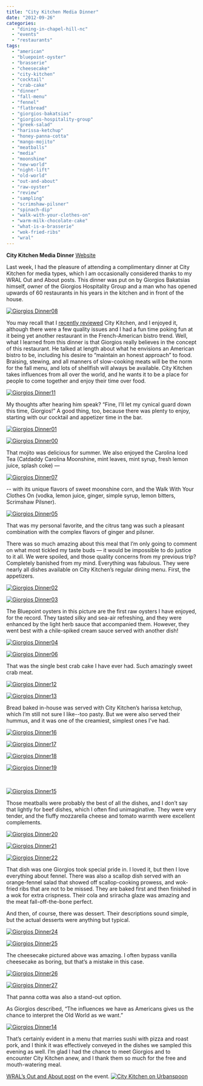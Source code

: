 ```yaml
---
title: "City Kitchen Media Dinner"
date: "2012-09-26"
categories:
  - "dining-in-chapel-hill-nc"
  - "events"
  - "restaurants"
tags:
  - "american"
  - "bluepoint-oyster"
  - "brasserie"
  - "cheesecake"
  - "city-kitchen"
  - "cocktail"
  - "crab-cake"
  - "dinner"
  - "fall-menu"
  - "fennel"
  - "flatbread"
  - "giorgios-bakatsias"
  - "giorgios-hospitality-group"
  - "greek-salad"
  - "harissa-ketchup"
  - "honey-panna-cotta"
  - "mango-mojito"
  - "meatballs"
  - "media"
  - "moonshine"
  - "new-world"
  - "night-lift"
  - "old-world"
  - "out-and-about"
  - "raw-oyster"
  - "review"
  - "sampling"
  - "scrimshaw-pilsner"
  - "spinach-dip"
  - "walk-with-your-clothes-on"
  - "warm-milk-chocolate-cake"
  - "what-is-a-brasserie"
  - "wok-fried-ribs"
  - "wral"
---
```


**City Kitchen Media Dinner** [Website](http://citykitchenchapelhill.com/)

Last week, I had the pleasure of attending a complimentary dinner at City Kitchen for media types, which I am occasionally considered thanks to my WRAL Out and About posts. This dinner was put on by Giorgios Bakatsias himself, owner of the Giorgios Hospitality Group and a man who has opened upwards of 60 restaurants in his years in the kitchen and in front of the house.




<div class="caption">

[![](http://s3.amazonaws.com/thegourmez-wpmedia/2012/09/Giorgios-Dinner08.jpg "Giorgios Dinner08")](http://s3.amazonaws.com/thegourmez-wpmedia/2012/09/Giorgios-Dinner08.jpg)</div>


You may recall that I [recently reviewed](http://www.thegourmez.com/2012/08/city-kitchen-chapel-hill/) City Kitchen, and I enjoyed it, although there were a few quality issues and I had a fun time poking fun at it being yet another restaurant in the French-American bistro trend. Well, what I learned from this dinner is that Giorgios really believes in the concept of this restaurant. He talked at length about what he envisions an American bistro to be, including his desire to “maintain an honest approach” to food. Braising, stewing, and all manners of slow-cooking meats will be the norm for the fall menu, and lots of shellfish will always be available. City Kitchen takes influences from all over the world, and he wants it to be a place for people to come together and enjoy their time over food.




<div class="caption">

[![](http://s3.amazonaws.com/thegourmez-wpmedia/2012/09/Giorgios-Dinner11.jpg "Giorgios Dinner11")](http://s3.amazonaws.com/thegourmez-wpmedia/2012/09/Giorgios-Dinner11.jpg)</div>


My thoughts after hearing him speak? “Fine, I’ll let my cynical guard down this time, Giorgios!” A good thing, too, because there was plenty to enjoy, starting with our cocktail and appetizer time in the bar.




<div class="caption">

[![](http://s3.amazonaws.com/thegourmez-wpmedia/2012/09/Giorgios-Dinner01.jpg "Giorgios Dinner01")](http://s3.amazonaws.com/thegourmez-wpmedia/2012/09/Giorgios-Dinner01.jpg)</div>





<div class="caption">

[![](http://s3.amazonaws.com/thegourmez-wpmedia/2012/09/Giorgios-Dinner00.jpg "Giorgios Dinner00")](http://s3.amazonaws.com/thegourmez-wpmedia/2012/09/Giorgios-Dinner00.jpg)</div>


That mojito was delicious for summer. We also enjoyed the Carolina Iced Tea (Catdaddy Carolina Moonshine, mint leaves, mint syrup, fresh lemon juice, splash coke) —

[![](http://s3.amazonaws.com/thegourmez-wpmedia/2012/09/Giorgios-Dinner07.jpg "Giorgios Dinner07")](http://s3.amazonaws.com/thegourmez-wpmedia/2012/09/Giorgios-Dinner07.jpg)

\-- with its unique flavors of sweet moonshine corn, and the Walk With Your Clothes On (vodka, lemon juice, ginger, simple syrup, lemon bitters, Scrimshaw Pilsner).

[![](http://s3.amazonaws.com/thegourmez-wpmedia/2012/09/Giorgios-Dinner05.jpg "Giorgios Dinner05")](http://s3.amazonaws.com/thegourmez-wpmedia/2012/09/Giorgios-Dinner05.jpg)

That was my personal favorite, and the citrus tang was such a pleasant combination with the complex flavors of ginger and pilsner.

There was so much amazing about this meal that I’m only going to comment on what most tickled my taste buds — it would be impossible to do justice to it all. We were spoiled, and those quality concerns from my previous trip? Completely banished from my mind. Everything was fabulous. They were nearly all dishes available on City Kitchen’s regular dining menu. First, the appetizers.




<div class="caption">

[![](http://s3.amazonaws.com/thegourmez-wpmedia/2012/09/Giorgios-Dinner02.jpg "Giorgios Dinner02")](http://s3.amazonaws.com/thegourmez-wpmedia/2012/09/Giorgios-Dinner02.jpg)</div>


[![](http://s3.amazonaws.com/thegourmez-wpmedia/2012/09/Giorgios-Dinner03.jpg "Giorgios Dinner03")](http://s3.amazonaws.com/thegourmez-wpmedia/2012/09/Giorgios-Dinner03.jpg)

The Bluepoint oysters in this picture are the first raw oysters I have enjoyed, for the record. They tasted silky and sea-air refreshing, and they were enhanced by the light herb sauce that accompanied them. However, they went best with a chile-spiked cream sauce served with another dish!




<div class="caption">

[![](http://s3.amazonaws.com/thegourmez-wpmedia/2012/09/Giorgios-Dinner04.jpg "Giorgios Dinner04")](http://s3.amazonaws.com/thegourmez-wpmedia/2012/09/Giorgios-Dinner04.jpg)</div>


[![](http://s3.amazonaws.com/thegourmez-wpmedia/2012/09/Giorgios-Dinner06.jpg "Giorgios Dinner06")](http://s3.amazonaws.com/thegourmez-wpmedia/2012/09/Giorgios-Dinner06.jpg)

That was the single best crab cake I have ever had. Such amazingly sweet crab meat.




<div class="caption">

[![](http://s3.amazonaws.com/thegourmez-wpmedia/2012/09/Giorgios-Dinner12.jpg "Giorgios Dinner12")](http://s3.amazonaws.com/thegourmez-wpmedia/2012/09/Giorgios-Dinner12.jpg)</div>


[![](http://s3.amazonaws.com/thegourmez-wpmedia/2012/09/Giorgios-Dinner13.jpg "Giorgios Dinner13")](http://s3.amazonaws.com/thegourmez-wpmedia/2012/09/Giorgios-Dinner13.jpg)

Bread baked in-house was served with City Kitchen’s harissa ketchup, which I’m still not sure I like--too pasty. But we were also served their hummus, and it was one of the creamiest, simplest ones I’ve had.




<div class="caption">

[![](http://s3.amazonaws.com/thegourmez-wpmedia/2012/09/Giorgios-Dinner16.jpg "Giorgios Dinner16")](http://s3.amazonaws.com/thegourmez-wpmedia/2012/09/Giorgios-Dinner16.jpg)</div>





<div class="caption">

[![](http://s3.amazonaws.com/thegourmez-wpmedia/2012/09/Giorgios-Dinner17.jpg "Giorgios Dinner17")](http://s3.amazonaws.com/thegourmez-wpmedia/2012/09/Giorgios-Dinner17.jpg)</div>





<div class="caption">

[![](http://s3.amazonaws.com/thegourmez-wpmedia/2012/09/Giorgios-Dinner18.jpg "Giorgios Dinner18")](http://s3.amazonaws.com/thegourmez-wpmedia/2012/09/Giorgios-Dinner18.jpg)</div>





<div class="caption">

[![](http://s3.amazonaws.com/thegourmez-wpmedia/2012/09/Giorgios-Dinner19.jpg "Giorgios Dinner19")](http://s3.amazonaws.com/thegourmez-wpmedia/2012/09/Giorgios-Dinner19.jpg)</div>


 




<div class="caption">

[![](http://s3.amazonaws.com/thegourmez-wpmedia/2012/09/Giorgios-Dinner15.jpg "Giorgios Dinner15")](http://s3.amazonaws.com/thegourmez-wpmedia/2012/09/Giorgios-Dinner15.jpg)</div>


Those meatballs were probably the best of all the dishes, and I don’t say that lightly for beef dishes, which I often find unimaginative. They were very tender, and the fluffy mozzarella cheese and tomato warmth were excellent complements.




<div class="caption">

[![](http://s3.amazonaws.com/thegourmez-wpmedia/2012/09/Giorgios-Dinner20.jpg "Giorgios Dinner20")](http://s3.amazonaws.com/thegourmez-wpmedia/2012/09/Giorgios-Dinner20.jpg)</div>





<div class="caption">

[![](http://s3.amazonaws.com/thegourmez-wpmedia/2012/09/Giorgios-Dinner21.jpg "Giorgios Dinner21")](http://s3.amazonaws.com/thegourmez-wpmedia/2012/09/Giorgios-Dinner21.jpg)</div>





<div class="caption">

[![](http://s3.amazonaws.com/thegourmez-wpmedia/2012/09/Giorgios-Dinner22.jpg "Giorgios Dinner22")](http://s3.amazonaws.com/thegourmez-wpmedia/2012/09/Giorgios-Dinner22.jpg)</div>


That dish was one Giorgios took special pride in. I loved it, but then I love everything about fennel. There was also a scallop dish served with an orange-fennel salad that showed off scallop-cooking prowess, and wok-fried ribs that are not to be missed. They are baked first and then finished in a wok for extra crispness. Their cola and sriracha glaze was amazing and the meat fall-off-the-bone perfect.

And then, of course, there was dessert. Their descriptions sound simple, but the actual desserts were anything but typical.




<div class="caption">

[![](http://s3.amazonaws.com/thegourmez-wpmedia/2012/09/Giorgios-Dinner24.jpg "Giorgios Dinner24")](http://s3.amazonaws.com/thegourmez-wpmedia/2012/09/Giorgios-Dinner24.jpg)</div>


[![](http://s3.amazonaws.com/thegourmez-wpmedia/2012/09/Giorgios-Dinner25.jpg "Giorgios Dinner25")](http://s3.amazonaws.com/thegourmez-wpmedia/2012/09/Giorgios-Dinner25.jpg)

The cheesecake pictured above was amazing. I often bypass vanilla cheesecake as boring, but that’s a mistake in this case.




<div class="caption">

[![](http://s3.amazonaws.com/thegourmez-wpmedia/2012/09/Giorgios-Dinner26.jpg "Giorgios Dinner26")](http://s3.amazonaws.com/thegourmez-wpmedia/2012/09/Giorgios-Dinner26.jpg)</div>





<div class="caption">

[![](http://s3.amazonaws.com/thegourmez-wpmedia/2012/09/Giorgios-Dinner27.jpg "Giorgios Dinner27")](http://s3.amazonaws.com/thegourmez-wpmedia/2012/09/Giorgios-Dinner27.jpg)</div>


That panna cotta was also a stand-out option.

As Giorgios described, “The influences we have as Americans gives us the chance to interpret the Old World as we want.”




<div class="caption">

[![](http://s3.amazonaws.com/thegourmez-wpmedia/2012/09/Giorgios-Dinner14.jpg "Giorgios Dinner14")](http://s3.amazonaws.com/thegourmez-wpmedia/2012/09/Giorgios-Dinner14.jpg)</div>


That’s certainly evident in a menu that marries sushi with pizza and roast pork, and I think it was effectively conveyed in the dishes we sampled this evening as well. I’m glad I had the chance to meet Giorgios and to encounter City Kitchen anew, and I thank them so much for the free and mouth-watering meal.

[WRAL’s Out and About post](http://www.wral.com/entertainment/out_and_about/blogpost/11575088/) on the event. [![City Kitchen on Urbanspoon](http://www.urbanspoon.com/b/link/1674903/minilink.gif)](http://www.urbanspoon.com/r/25/1674903/restaurant/City-Kitchen-Chapel-Hill)
